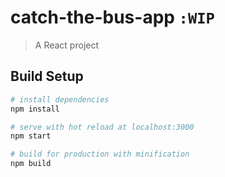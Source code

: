 # catch-the-bus-app `:WIP`

> A React project

## Build Setup

``` bash
# install dependencies
npm install

# serve with hot reload at localhost:3000
npm start

# build for production with minification
npm build
```
